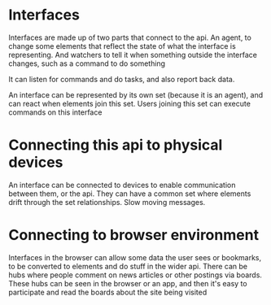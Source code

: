 # Interfaces

Interfaces are made up of two parts that connect to the api. An agent, to change some elements that reflect the state of what the interface is representing.
And watchers to tell it when something outside the interface changes, such as a command to do something

It can listen for commands and do tasks, and also report back data.

An interface can be represented by its own set (because it is an agent), and can react when elements join this set.
Users joining this set can execute commands on this interface

# Connecting this api to physical devices 

An interface can be connected to devices to enable communication between them, or the api.
They can have a common set where elements drift through the set relationships. Slow moving messages.


# Connecting to browser environment

Interfaces in the browser can allow some data the user sees or bookmarks, to be converted to elements and do stuff in the wider api.
There can be hubs where people comment on news articles or other postings via boards. These hubs can be seen in the browser or an app,
and then it's easy to participate and read the boards about the site being visited
